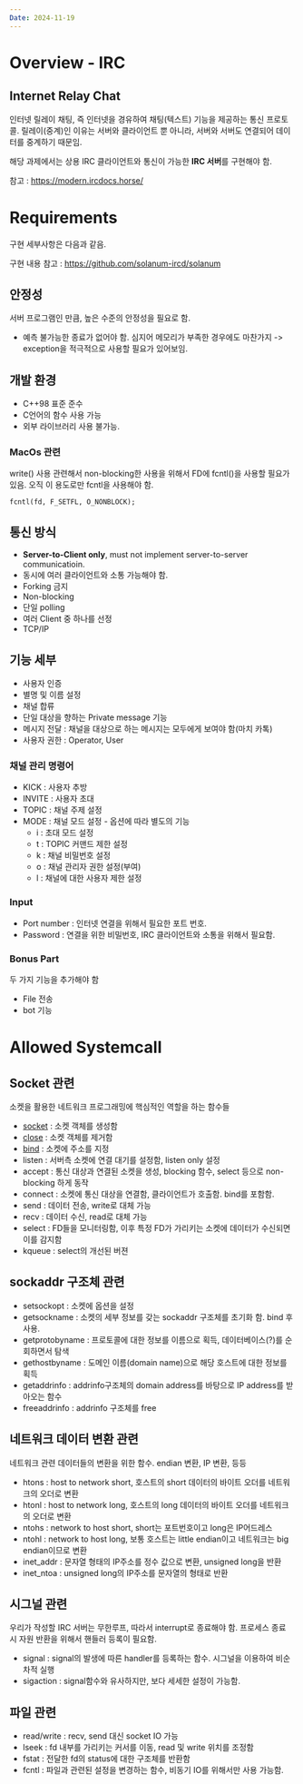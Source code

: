 ```yaml
---
Date: 2024-11-19
---
```

# Overview - IRC

## Internet Relay Chat

인터넷 릴레이 채팅, 즉 인터넷을 경유하여 채팅(텍스트) 기능을 제공하는 통신 프로토콜. 릴레이(중계)인 이유는 서버와 클라이언트 뿐 아니라, 서버와 서버도 연결되어 데이터를 중계하기 때문임.

해당 과제에서는 상용 IRC 클라이언트와 통신이 가능한 **IRC 서버**를 구현해야 함.

참고 : https://modern.ircdocs.horse/

# Requirements

구현 세부사항은 다음과 같음.

구현 내용 참고 : https://github.com/solanum-ircd/solanum

## 안정성

서버 프로그램인 만큼, 높은 수준의 안정성을 필요로 함. 
- 예측 불가능한 종료가 없어야 함. 심지어 메모리가 부족한 경우에도 마찬가지
	-> exception을 적극적으로 사용할 필요가 있어보임.

## 개발 환경
- C++98 표준 준수
- C언어의 함수 사용 가능
- 외부 라이브러리 사용 불가능.
### MacOs 관련
write() 사용 관련해서 non-blocking한 사용을 위해서 FD에 fcntl()을 사용할 필요가 있음. 오직 이 용도로만 fcntl을 사용해야 함.
``` MacOs Only
fcntl(fd, F_SETFL, O_NONBLOCK);
```

## 통신 방식

- **Server-to-Client only**, must not implement server-to-server communicatioin.
- 동시에 여러 클라이언트와 소통 가능해야 함.
- Forking 금지
- Non-blocking 
- 단일 polling
- 여러 Client 중 하나를 선정
- TCP/IP
## 기능 세부

- 사용자 인증
- 별명 및 이름 설정
- 채널 합류
- 단일 대상을 향하는 Private message 기능
- 메시지 전달 : 채널을 대상으로 하는 메시지는 모두에게 보여야 함(마치 카톡)
- 사용자 권한 : Operator, User
### 채널 관리 명령어

- KICK : 사용자 추방
- INVITE : 사용자 초대
- TOPIC : 채널 주제 설정
- MODE : 채널 모드 설정 - 옵션에 따라 별도의 기능
	- i : 초대 모드 설정
	- t : TOPIC 커맨드 제한 설정 
	- k : 채널 비밀번호 설정
	- o : 채널 관리자 권한 설정(부여)
	- l : 채널에 대한 사용자 제한 설정


### Input

- Port number : 인터넷 연결을 위해서 필요한 포트 번호.
- Password : 연결을 위한 비밀번호, IRC 클라이언트와 소통을 위해서 필요함.

### Bonus Part
두 가지 기능을 추가해야 함
- File 전송
- bot 기능
# Allowed Systemcall

## Socket 관련
소켓을 활용한 네트워크 프로그래밍에 핵심적인 역할을 하는 함수들
- [socket](socket.md) : 소켓 객체를 생성함
- [close](close.md) : 소켓 객체를 제거함
- [bind](bind.md) : 소켓에 주소를 지정
- listen : 서버측 소켓에 연결 대기를 설정함, listen only 설정
- accept : 통신 대상과 연결된 소켓을 생성, blocking 함수, select 등으로 non-blocking 하게 동작
- connect : 소켓에 통신 대상을 연결함, 클라이언트가 호출함. bind를 포함함.
- send : 데이터 전송, write로 대체 가능
- recv : 데이터 수신, read로 대체 가능
- select : FD들을 모니터링함, 이후 특정 FD가 가리키는 소켓에 데이터가 수신되면 이를 감지함
- kqueue : select의 개선된 버젼
## sockaddr 구조체 관련
- setsockopt : 소켓에 옵션을 설정
- getsockname : 소켓의 세부 정보를 갖는 sockaddr 구조체를 초기화 함. bind 후 사용.
- getprotobyname : 프로토콜에 대한 정보를 이름으로 획득, 데이터베이스(?)를 순회하면서 탐색
- gethostbyname : 도메인 이름(domain name)으로 해당 호스트에 대한 정보를 획득 
- getaddrinfo : addrinfo구조체의 domain address를 바탕으로 IP address를 받아오는 함수
- freeaddrinfo : addrinfo 구조체를 free

## 네트워크 데이터 변환 관련 
네트워크 관련 데이터들의 변환을 위한 함수. endian 변환, IP 변환, 등등
- htons : host to network short, 호스트의 short 데이터의 바이트 오더를 네트워크의 오더로 변환
- htonl : host to network long, 호스트의 long 데이터의 바이트 오더를 네트워크의 오더로 변환
- ntohs : network to host short, short는 포트번호이고 long은 IP어드레스
- ntohl : network to host long, 보통 호스트는 little endian이고 네트워크는 big endian이므로 변환
- inet_addr : 문자열 형태의 IP주소를 정수 값으로 변환, unsigned long을 반환
- inet_ntoa : unsigned long의 IP주소를 문자열의 형태로 반환

## 시그널 관련
우리가 작성할 IRC 서버는 무한루프, 따라서 interrupt로 종료해야 함. 프로세스 종료 시 자원 반환을 위해서 핸들러 등록이 필요함.
- signal : signal의 발생에 따른 handler를 등록하는 함수. 시그널을 이용하여 비순차적 실행
- sigaction : signal함수와 유사하지만, 보다 세세한 설정이 가능함.

## 파일 관련
- read/write : recv, send 대신 socket IO 가능
- lseek : fd 내부를 가리키는 커서를 이동, read 및 write 위치를 조정함
- fstat : 전달한 fd의 status에 대한 구조체를 반환함
- fcntl : 파일과 관련된 설정을 변경하는 함수, 비동기 IO를 위해서만 사용 가능함.